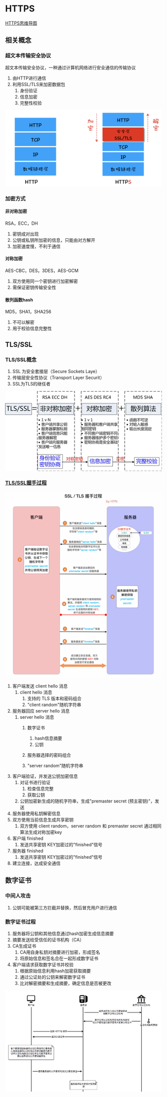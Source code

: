 # HTTPS

[HTTPS思维导图](./mind/05-HTTPS.html)

## 相关概念

### 超文本传输安全协议

超文本传输安全协议，一种通过计算机网络进行安全通信的传输协议

1. 由HTTP进行通信
2. 利用SSL/TLS来加密数据包
   1. 身份验证
   2. 信息加密
   3. 完整性校验
   

![HTTPS](assets/05-HTTPS.png)

### 加密方式

#### 非对称加密

RSA，ECC，DH

1. 密钥成对出现
2. 公钥或私钥所加密的信息，只能由对方解开
3. 加密速度慢，不利于通信

#### 对称加密

AES-CBC，DES，3DES，AES-GCM

1. 双方使用同一个密钥进行加密解密
2. 需保证密钥传输安全性

#### 散列函数hash

MD5，SHA1，SHA256

1. 不可以解密
2. 用于校验信息完整性

## TLS/SSL

### TLS/SSL概念

1. SSL 为安全套接层（Secure Sockets Laye）
2. 传输层安全性协议（Transport Layer Securit）
3. SSL为TLS的继任者

![TLS/SSL](assets/05-SSL与TSL结构图.png)

### [TLS/SSL握手过程](https://segmentfault.com/a/1190000021559557)

![TLS/SSL握手过程](assets/05-SSL与TSL握手过程.png)

1. 客户端发送 client hello 消息
   1. client hello 消息
      1. 支持的 TLS 版本和密码组合
      2. "client random"随机字符串
2. 服务器回应 server hello 消息
   1. server hello 消息
      1. 数字证书
         1. hash信息摘要
         2. 公钥

      2. 服务器选择的密码组合
      3. "server random"随机字符串
3. 客户端验证，并发送公钥加密信息
   1. 对证书进行验证
      1. 检查信息完整
      2. 获取公钥
   2. 公钥加密新生成的随机字符串，生成"premaster secret (预主密钥)"，发送
4. 服务器使用私钥解密信息
5. 双方使用当前信息生成共享密钥
   1. 双方使用 client random，server random 和 premaster secret 通过相同算法生成对称加密key
6. 客户端 finished
   1. 发送共享密钥 KEY加密过的"finished"信号
7. 服务器 finished
   1. 发送共享密钥 KEY加密过的"finished"信号
8. 建立连接，达成安全通信

## 数字证书

### 中间人攻击

1. 公钥可能被第三方拦截并替换，然后冒充用户进行通信

### 数字证书过程

1. 服务器将公钥和其他信息通过hash加密生成信息摘要
2. 摘要发送给受信任的证书机构（CA）
3. CA生成证书
   1. CA用自身私钥对摘要进行加密，形成签名
   2. 将原始信息和签名合在一起形成数字证书
4. 客户端请求获取数字证书并校验
   1. 根据原始信息利用hash加密获取摘要
   2. 通过公证处的公钥来解密数字证书
   3. 比对解密摘要和生成摘要，确定信息是否被更改
   

![数字证书执行过程](assets/05-数字证书执行过程.png)
